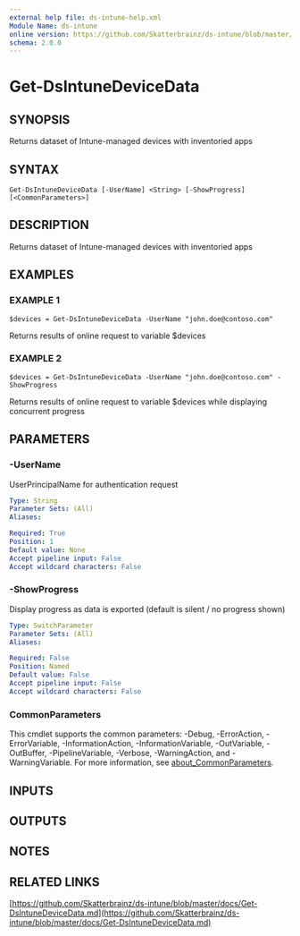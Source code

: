 ```yaml
---
external help file: ds-intune-help.xml
Module Name: ds-intune
online version: https://github.com/Skatterbrainz/ds-intune/blob/master/docs/Get-DsIntuneDeviceData.md
schema: 2.0.0
---
```


# Get-DsIntuneDeviceData

## SYNOPSIS
Returns dataset of Intune-managed devices with inventoried apps

## SYNTAX

```
Get-DsIntuneDeviceData [-UserName] <String> [-ShowProgress] [<CommonParameters>]
```

## DESCRIPTION
Returns dataset of Intune-managed devices with inventoried apps

## EXAMPLES

### EXAMPLE 1
```
$devices = Get-DsIntuneDeviceData -UserName "john.doe@contoso.com"
```

Returns results of online request to variable $devices

### EXAMPLE 2
```
$devices = Get-DsIntuneDeviceData -UserName "john.doe@contoso.com" -ShowProgress
```

Returns results of online request to variable $devices while displaying concurrent progress

## PARAMETERS

### -UserName
UserPrincipalName for authentication request

```yaml
Type: String
Parameter Sets: (All)
Aliases:

Required: True
Position: 1
Default value: None
Accept pipeline input: False
Accept wildcard characters: False
```

### -ShowProgress
Display progress as data is exported (default is silent / no progress shown)

```yaml
Type: SwitchParameter
Parameter Sets: (All)
Aliases:

Required: False
Position: Named
Default value: False
Accept pipeline input: False
Accept wildcard characters: False
```

### CommonParameters
This cmdlet supports the common parameters: -Debug, -ErrorAction, -ErrorVariable, -InformationAction, -InformationVariable, -OutVariable, -OutBuffer, -PipelineVariable, -Verbose, -WarningAction, and -WarningVariable. For more information, see [about_CommonParameters](http://go.microsoft.com/fwlink/?LinkID=113216).

## INPUTS

## OUTPUTS

## NOTES

## RELATED LINKS

[https://github.com/Skatterbrainz/ds-intune/blob/master/docs/Get-DsIntuneDeviceData.md](https://github.com/Skatterbrainz/ds-intune/blob/master/docs/Get-DsIntuneDeviceData.md)


